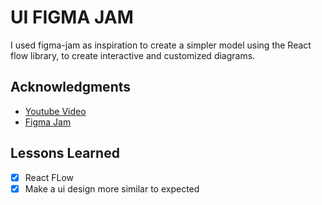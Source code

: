 # UI FIGMA JAM
I used figma-jam as inspiration to create a simpler model using the React flow library, to create interactive and customized diagrams.

## Acknowledgments

 - [Youtube Video](https://youtu.be/J3vbTM21uDs)
 - [Figma Jam](https://www.figma.com/figjam/)

## Lessons Learned

- [x] React FLow
- [x] Make a ui design more similar to expected
